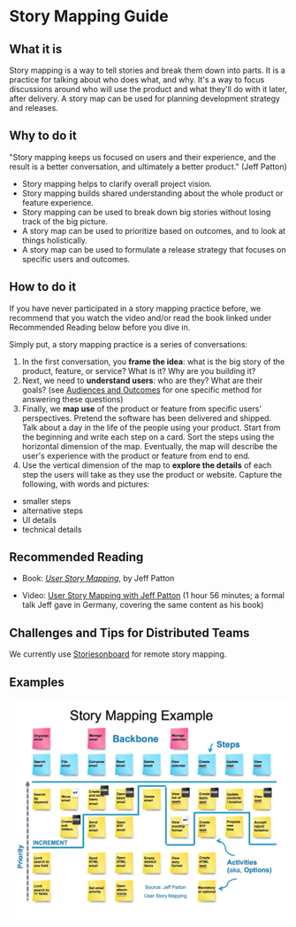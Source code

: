 # Story Mapping Guide

## What it is

Story mapping is a way to tell stories and break them down into parts. It is a practice for talking about who does what, and why. It's a way to focus discussions around who will use the product and what they'll do with it later, after delivery. A story map can be used for planning development strategy and releases.

## Why to do it

"Story mapping keeps us focused on users and their experience, and the result is a better conversation, and ultimately a better product." (Jeff Patton)

-   Story mapping helps to clarify overall project vision.
-   Story mapping builds shared understanding about the whole product or feature experience.
-   Story mapping can be used to break down big stories without losing track of the big picture.
-   A story map can be used to prioritize based on outcomes, and to look at things holistically.
-   A story map can be used to formulate a release strategy that focuses on specific users and outcomes.

## How to do it

If you have never participated in a story mapping practice before, we recommend that you watch the video and/or read the book linked under Recommended Reading below before you dive in.

Simply put, a story mapping practice is a series of conversations:

1.  In the first conversation, you **frame the idea**: what is the big story of the product, feature, or service? What is it? Why are you building it?
2.  Next, we need to **understand users**: who are they? What are their goals? (see [Audiences and Outcomes](audiences-and-outcomes-guide.md) for one specific method for answering these questions)
3.  Finally, we **map use** of the product or feature from specific users' perspectives. Pretend the software has been delivered and shipped. Talk about a day in the life of the people using your product. Start from the beginning and write each step on a card. Sort the steps using the horizontal dimension of the map. Eventually, the map will describe the user's experience with the product or feature from end to end.
4.  Use the vertical dimension of the map to **explore the details** of each step the users will take as they use the product or website. Capture the following, with words and pictures:

-   smaller steps
-   alternative steps
-   UI details
-   technical details

## Recommended Reading

-   Book: [_User Story Mapping_](http://shop.oreilly.com/product/0636920033851.do), by Jeff Patton

-   Video: [User Story Mapping with Jeff Patton](https://www.youtube.com/watch?v=AorAgSrHjKM) (1 hour 56 minutes; a formal talk Jeff gave in Germany, covering the same content as his book)

## Challenges and Tips for Distributed Teams

We currently use [Storiesonboard](https://civicactions.storiesonboard.com/) for remote story mapping.

## Examples

![Story Map example](../../assets/images/story-mapping.jpg)
